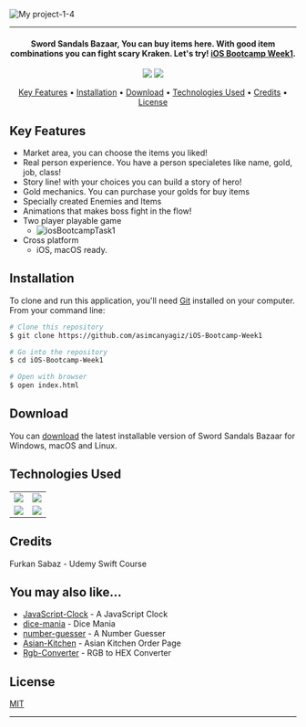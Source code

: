 ![My project-1-4](https://user-images.githubusercontent.com/89473605/192157005-04f37d83-d866-4950-99fd-466f8df0a05a.png)


<hr>
<h4 align="center">Sword Sandals Bazaar, You can buy items here. With good item combinations you can fight scary Kraken. Let's try! <a href="https://github.com/asimcanyagiz/iOS-Bootcamp-Week1" target="_blank">iOS Bootcamp Week1</a>.</h4>

<p align="center">
  <img src="https://img.shields.io/github/commit-activity/y/asimcanyagiz/iOS-Bootcamp-Week1">
  <img src="https://img.shields.io/github/license/asimcanyagiz/iOS-Bootcamp-Week1">
</p>

<p align="center">
  <a href="#key-features">Key Features</a> •
  <a href="#installation">Installation</a> •
  <a href="#download">Download</a> •
  <a href="#technologies-used">Technologies Used</a> •
  <a href="#credits">Credits</a> •
  <a href="#license">License</a>
</p>

## Key Features

* Market area, you can choose the items you liked!
* Real person experience. You have a person specialetes like name, gold, job, class!
* Story line! with your choices you can build a story of hero!
* Gold mechanics. You can purchase your golds for buy items
* Specially created Enemies and Items
* Animations that makes boss fight in the flow!
* Two player playable game
  - ![iosBootcampTask1](https://user-images.githubusercontent.com/89473605/192157270-2acb110f-3358-49a1-b0b2-ae25075e5c7a.gif)
* Cross platform
  - iOS, macOS ready.

## Installation

To clone and run this application, you'll need [Git](https://git-scm.com) installed on your computer. From your command line:

```bash
# Clone this repository
$ git clone https://github.com/asimcanyagiz/iOS-Bootcamp-Week1

# Go into the repository
$ cd iOS-Bootcamp-Week1

# Open with browser
$ open index.html
```


## Download

You can [download](https://github.com/asimcanyagiz/iOS-Bootcamp-Week1) the latest installable version of Sword Sandals Bazaar for Windows, macOS and Linux.

## Technologies Used

<table style"float:right;">
  <tr>
    <td><img src="https://img.shields.io/badge/Swift-FA7343?style=for-the-badge&logo=swift&logoColor=white"/></td>
    <td><img src="https://img.shields.io/badge/Xcode-007ACC?style=for-the-badge&logo=Xcode&logoColor=white"></td>
  </tr>
  <tr>
    <td><img src="https://img.shields.io/badge/GitHub-100000?style=for-the-badge&logo=github&logoColor=white"/></td>
    <td><img src="https://img.shields.io/badge/GIT-E44C30?style=for-the-badge&logo=git&logoColor=white"/></td>
  </tr>
</table>

## Credits

Furkan Sabaz - Udemy Swift Course

## You may also like...

- [JavaScript-Clock](https://github.com/asimcanyagiz/JavaScript-Clock) - A JavaScript Clock
- [dice-mania](https://github.com/asimcanyagiz/dice-mania) - Dice Mania
- [number-guesser](https://github.com/asimcanyagiz/number-guesser) - A Number Guesser
- [Asian-Kitchen](https://github.com/asimcanyagiz/asian-kitchen) - Asian Kitchen Order Page
- [Rgb-Converter](https://github.com/asimcanyagiz/RGB-Converter) - RGB to HEX Converter

## License

[MIT](https://choosealicense.com/licenses/mit)

---

